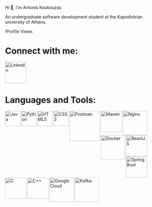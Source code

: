 Hi 👋, I'm Antonis Koukouzas

An undergraduate software development student at the Kapodistrian university of Athens.

!Profile Views

# Connect with me:
[<img align="left" alt="LinkedIn" width="70px" src="https://cdn-icons-png.flaticon.com/512/174/174857.png" />][linkedin]

<br clear="left"/>

[linkedin]: https://www.linkedin.com/in/antonis-koukouzas-39a2a3285/

# Languages and Tools:
<img align="left" alt="Java" width="50px" src="https://cdn.icon-icons.com/icons2/2415/PNG/512/java_original_wordmark_logo_icon_146459.png" />
<img align="left" alt="Python" width="50px" src="https://cdn3.iconfinder.com/data/icons/logos-and-brands-adobe/512/267_Python-512.png" />
<img align="left" alt="HTML5" width="50px" src="https://cdn-icons-png.flaticon.com/512/732/732212.png" />
<img align="left" alt="CSS3" width="50px" src="https://cdn4.iconfinder.com/data/icons/social-media-logos-6/512/121-css3-512.png" />
<img align="left" alt="Postman" width="100px" src="https://getlogovector.com/wp-content/uploads/2020/07/postman-inc-logo-vector.png" />
<img align="left" alt="Maven" width="70px" src="https://e7.pngegg.com/pngimages/917/651/png-clipart-apache-maven-feathers-tech-companies.png" />
<img align="left" alt="Nginx" width="80px" src="https://1000logos.net/wp-content/uploads/2020/08/Nginx-Symbol.jpg" />
<img align="left" alt="Docker" width="80px" src="https://encrypted-tbn0.gstatic.com/images?q=tbn:ANd9GcQVfsjC8Z5xMhB0eqDvN_5_zET7Qw2p9Y83Vg&usqp=CAU" />
<img align="left" alt="ReactJS" width="70px" src="https://zeroheight-wordpress-uploads.s3.amazonaws.com/wp-content/uploads/2023/01/small-icon_react-2.png" />
<img align="left" alt="Spring Boot" width="70px" src="https://pbs.twimg.com/profile_images/1235868806079057921/fTL08u_H_400x400.png" />
<img align="left" alt="C" width="70px" src="https://upload.wikimedia.org/wikipedia/commons/thumb/1/18/C_Programming_Language.svg/695px-C_Programming_Language.svg.png" />
<img align="left" alt="C++" width="70px" src="https://upload.wikimedia.org/wikipedia/commons/thumb/1/18/ISO_C%2B%2B_Logo.svg/1822px-ISO_C%2B%2B_Logo.svg.png" />
<img align="left" alt="Google Cloud" width="80px" src="https://e7.pngegg.com/pngimages/777/274/png-clipart-google-cloud-platform-cloud-computing-microsoft-azure-business-cloud-computing-text-logo.png" />
<img align="left" alt="Kafka" width="80px" src="https://static-00.iconduck.com/assets.00/kafka-icon-512x234-uqez3fj8.png" />


<br clear="left"/>
